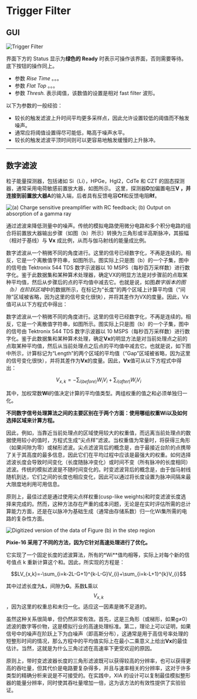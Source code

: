 <!-- BASESETUP_TriggerFilter.md --- 
;; 
;; Description: 
;; Author: Hongyi Wu(吴鸿毅)
;; Email: wuhongyi@qq.com 
;; Created: 日 10月  7 09:35:24 2018 (+0800)
;; Last-Updated: 六 1月 12 14:04:17 2019 (+0800)
;;           By: Hongyi Wu(吴鸿毅)
;;     Update #: 15
;; URL: http://wuhongyi.cn -->

# Trigger Filter

<!-- toc -->

## GUI

![Trigger Filter](/img/TriggerFilter.png)


界面下方的 Status 显示为**绿色的 Ready** 时表示可操作该界面，否则需要等待。底下按钮的操作同上。

- 参数 *Rise Time* 。。。
- 参数 *Flat Top* 。。。
- 参数 *Thresh.* 表示阈值，该数值的设置是相对 fast filter 波形。


以下为参数的一般经验：

 - 较长的触发滤波上升时间平均更多采样点，因此允许设置较低的阈值而不触发噪声。
 - 通常应将阈值设置得尽可能低，略高于噪声水平。
 - 较长的触发滤波平顶时间则可以更容易地触发缓慢的上升脉冲。

----

## 数字滤波

粒子能量探测器，包括诸如 Si（Li），HPGe，HgI2，CdTe 和 CZT 的固态探测器，通常采用电荷敏感前置放大器，如图所示。 这里，探测器**D**加偏置电压**V **，并连接到**前置放大器A**的输入端，后者具有反馈电容**Cf**和反馈电阻**Rf**。

![(a) Charge sensitive preamplifier with RC feedback; (b) Output on absorption of a gamma ray](/img/chargesenitivepreamplifierrcfeedbackoutputonabsorptionofagammaray.png)

通过滤波来降低测量中的噪声。传统的模拟电路使用微分电路和多个积分电路的组合将前置放大器输出步骤（如图（b）所示）转换为三角形或半高斯脉冲，其振幅（相对于基线）与 **Vx** 成比例，从而与伽马射线的能量成比例。

数字滤波从一个稍微不同的角度进行。这里的信号已经数字化，不再是连续的。相反，它是一个离散值字符串，如图所示。图实际上只是图（b）的一个子集，图中的信号由 Tektronix 544 TDS 数字示波器以 10 MSPS（每秒百万采样数）进行数字化。鉴于此数据集和某种算术处理器，确定VX的明显方法是对步骤前的点取某种平均值，然后从步骤后的点的平均值中减去它。也就是说，如图*数字版本的图（b）在阶跃区域*中的数据所示，在标记为“长度”的两个区域上计算平均值（“间隙”区域被省略，因为这里的信号变化很快），并将其差作为VX的度量。因此，Vx值可从以下方程式中得出：

数字滤波从一个稍微不同的角度进行。这里的信号已经数字化，不再是连续的。相反，它是一个离散值字符串，如图所示。图实际上只是图（b）的一个子集，图中的信号由 Tektronix 544 TDS 数字示波器以 10 MSPS（每秒百万采样数）进行数字化。鉴于此数据集和某种算术处理，确定**Vx**的明显方法是对当前处理点之前的点取某种平均值，然后从当前处理点之后点的平均值中减去它。也就是说，如下图中所示，计算标记为“Length”的两个区域的平均值（“Gap”区域被省略，因为这里的信号变化很快），并将其差作为**Vx**的度量。因此，**Vx**值可从以下方程式中得出：

$$V_{x,k}=-\sum_{i(before)}W_{i}V_{i}+\sum_{i(after)}W_{i}V_{i}$$

其中，加权常数**Wi**的值决定计算的平均值类型。两组权重的值之和必须单独归一化。

**不同数字信号处理算法之间的主要区别在于两个方面：使用哪组权重Wi以及如何选择区域来计算方程。**

因此，例如，当靠近当前处理点的区域使用较大的权重值，而远离当前处理点的数据使用较小的值时，方程式生成“尖点样”滤波。当权重值为常量时，将获得三角形（如果间隙为零）或梯形滤波。尖点滤波背后的概念是，由于最接近台阶的点携带了关于其高度的最多信息，因此它们在平均过程中应该是最强大的权重。如何选择滤波长度会导致时间变化（长度随脉冲变化）或时间不变（所有脉冲的长度相同）滤波。传统的模拟滤波是不随时间变化的。时变滤波背后的概念是，由于伽马射线随机到达，它们之间的长度也相应变化，因此可以通过将长度设置为脉冲间隔来最大限度地利用可用信息。

原则上，最佳过滤是通过使用尖点样权重(cusp-like weights)和时变滤波长度选择来完成的。然而，这种方法存在严重的成本问题，无论是在实时评估所需的总计算能力方面，还是在以脉冲为基础生成（通常由存储系数）归一化Wi集所需的电路的复杂性方面。

![Digitized version of the data of Figure (b) in the step region](/img/digitizedversionofthedataoffigurebinthestepregion.png)

**Pixie-16 采用了不同的方法，因为它针对高速处理进行了优化。**

它实现了一个固定长度的滤波算法，所有的*Wi**值均相等，实际上对每个新的信号值点 k 重新计算这个和。因此，所实现的方程是：

$$LV_{x,k}=-\sum_{i=k-2L-G+1}^{k-L-G}V_{i}+\sum_{i=k-L+1}^{k}V_{i}$$

其中过滤长度为**L**，间隙为**G**。系数**L**乘以$$V_{x,k}$$，因为这里的权重总和未归一化。适应这一因素是微不足道的。

虽然这种关系很简单，但仍然非常有效。首先，这是三角形（或梯形，如果g≠0）滤波的数字等价物，这是模拟行业的高速处理标准。第二，理论上可以证明，如果信号中的噪声在阶跃上下为白噪声（即高斯分布），这通常是用于高信号率处理的短整形时间的情况，那么方程中的平均值实际上在最小二乘意义上给出**Vx**的最佳估计。当然，这就是为什么三角过滤在高速率下更受欢迎的原因。

原则上，带时变滤波器长度的三角形滤波既可以获得较高的分辨率，也可以获得更高的吞吐量，但其代价是电路要复杂得多，并且与速率相关的分辨率，这对于许多类型的精确分析来说是不可接受的。在实践中，XIA 的设计可以复制最佳模拟整形器的能量分辨率，同时使其吞吐量增加一倍，这为该方法的有效性提供了实验验证。


<!-- BASESETUP_TriggerFilter.md ends here -->
